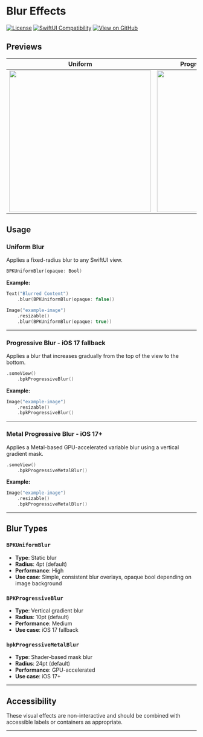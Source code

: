# Blur Effects

[![License](https://img.shields.io/cocoapods/l/Backpack-SwiftUI.svg?style=flat)](https://www.apache.org/licenses/LICENSE-2.0)
[![SwiftUI Compatibility](https://img.shields.io/badge/SwiftUI-Compatible-blue)](https://backpack.github.io/ios/versions/latest/swiftui/Structs/BlurEffects.html)
[![View on GitHub](https://img.shields.io/badge/Source%20code-GitHub-lightgrey)](https://github.com/Skyscanner/backpack-ios/tree/main/Backpack-SwiftUI/Blur)

## Previews

| Uniform | Progressive Blur iOS 17 fallback | Progressive Blur iOS 17+ |
| ------------ | ---------------- | ---------- |
| <img src="https://raw.githubusercontent.com/Skyscanner/backpack-ios/main/screenshots/iPhone-swiftui_blur-uniform___default_lm.png" alt="" width="375" /> | <img src="https://raw.githubusercontent.com/Skyscanner/backpack-ios/main/screenshots/iPhone-swiftui_blur-progessive-17-lower___default_lm.png" alt="" width="375" /> | <img src="https://raw.githubusercontent.com/Skyscanner/backpack-ios/main/screenshots/iPhone-swiftui_blur-progessive___default_lm.png" alt="" width="375" /> |

## Usage

### Uniform Blur

Applies a fixed-radius blur to any SwiftUI view.

```swift
BPKUniformBlur(opaque: Bool)
```

**Example:**

```swift
Text("Blurred Content")
    .blur(BPKUniformBlur(opaque: false))

Image("example-image")
    .resizable()
    .blur(BPKUniformBlur(opaque: true))
```

---

### Progressive Blur - iOS 17 fallback

Applies a blur that increases gradually from the top of the view to the bottom.

```swift
.someView()
    .bpkProgressiveBlur()
```

**Example:**

```swift
Image("example-image")
    .resizable()
    .bpkProgressiveBlur()
```

---

### Metal Progressive Blur - iOS 17+

Applies a Metal-based GPU-accelerated variable blur using a vertical gradient mask.

```swift
.someView()
    .bpkProgressiveMetalBlur()
```

**Example:**

```swift
Image("example-image")
    .resizable()
    .bpkProgressiveMetalBlur()
```

---

## Blur Types

### `BPKUniformBlur`

- **Type**: Static blur
- **Radius**: 4pt (default)
- **Performance**: High
- **Use case**: Simple, consistent blur overlays, opaque bool depending on image background

### `BPKProgressiveBlur`

- **Type**: Vertical gradient blur
- **Radius**: 10pt (default)
- **Performance**: Medium
- **Use case**: iOS 17 fallback

### `bpkProgressiveMetalBlur`

- **Type**: Shader-based mask blur
- **Radius**: 24pt (default)
- **Performance**: GPU-accelerated
- **Use case**: iOS 17+

---

## Accessibility

These visual effects are non-interactive and should be combined with accessible labels or containers as appropriate.

---

